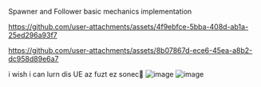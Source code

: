 Spawner and Follower basic mechanics implementation




https://github.com/user-attachments/assets/4f9ebfce-5bba-408d-ab1a-25ed296a93f7




https://github.com/user-attachments/assets/8b07867d-ece6-45ea-a8b2-dc958d89e6a7

i wish i can lurn dis UE az fuzt ez sonec💨
![image](https://github.com/aloecastles/aloe3rdpProjectRD/assets/89796662/83cb9c9c-e479-4966-845e-c41494d30e74)
![image](https://github.com/user-attachments/assets/5818d45a-d0c7-4952-98ce-5ad8d26cd398)
